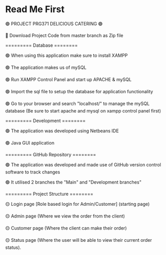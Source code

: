 # Read Me First

🟣 PROJECT PRG371 DELICIOUS CATERING 🟣

🔴 Download Project Code from master branch as Zip file

=========  Database  ========

🟢 When using this application make sure to install XAMPP

🟢 The application makes us of mySQL

🟢 Run XAMPP Control Panel and start up APACHE & mySQL

🟢 Import the sql file to setup the database for application functionality

🟢 Go to your browser and search "localhost/" to manage the mySQL database (Be sure to start apache and mysql on xampp control panel first)

=========  Development  ========

🟢 The application was developed using Netbeans IDE

🟢 Java GUI application

=========  GitHub Repository  ========

🟢 The application was developed and made use of GitHub version control software to track changes

🟢 It utilised 2 branches the "Main" and "Development branches"

=========  Project Structure  ========

🟡 Login page [Role based login for Admin/Customer] (starting page)

🟡 Admin page (Where we view the order from the client)

🟡 Customer page (Where the client can make their order)

🟡 Status page (Where the user will be able to view their current order status).

